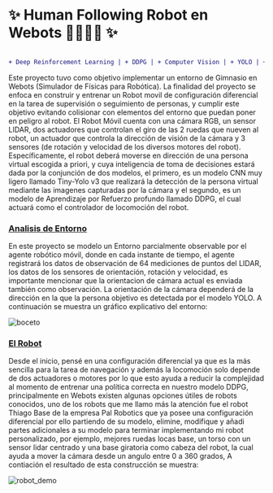 
# ✨ Human Following Robot en Webots 🏃‍♀️🎥🤖 ✨

```diff

+ Deep Reinforcement Learning | + DDPG | + Computer Vision | + YOLO | + Webots | + Mobile robot | 
```


Este proyecto tuvo como objetivo implementar un entorno de Gimnasio en Webots (Simulador de Físicas para Robótica). La finalidad del proyecto se enfoca en construir y entrenar un Robot movil de configuración diferencial en la tarea de supervisión o seguimiento de personas, y cumplir este objetivo evitando colisionar con elementos del entorno que puedan poner en peligro al robot.  El Robot Móvil cuenta con una cámara RGB, un sensor LIDAR, dos actuadores que controlan el giro de las 2 ruedas que nueven al robot, un actuador que controla la dirección de visión de la cámara y 3 sensores (de rotación y velocidad de los diversos motores del robot). Específicamente, el robot deberá moverse en dirección de una persona virtual escogida a priori, y cuya inteligencia de toma de decisiones estará dada por la conjunción de dos modelos, el primero, es un modelo CNN muy ligero llamado Tiny-Yolo v3 que realizará la detección de la persona virtual mediante las imagenes capturadas por la cámara y el segundo, es un modelo de Aprendizaje por Refuerzo profundo llamado DDPG, el cual actuará como el controlador de locomoción del robot.

### <ins>Analisis de Entorno</ins>
En este proyecto se modelo un Entorno parcialmente observable por el agente robótico móvil, donde en cada instante de tiempo, el agente registrará los datos de observación de 64 mediciones de puntos del LIDAR, los datos de los sensores de orientación, rotación y velocidad, es importante mencionar que la orientacion de cámara actual es enviada también como observación. La orientación de la cámara dependerá de la dirección en la que la persona objetivo es detectada por el modelo YOLO. A continuación se muestra un gráfico explicativo del entorno:

![boceto](https://github.com/PatrichsInocenteCM274/Proyecto-Human-Following-Robot/assets/30361234/0412d654-5be3-418e-889a-eb661d192b56)

### <ins>El Robot</ins>
Desde el inicio, pensé en una configuración diferencial ya que es la más sencilla para la tarea de navegación y además la locomoción solo depende de dos actuadores o motores por lo que esto ayuda a reducir la complejidad al momento de entrenar una política correcta en nuestro modelo DDPG, principalmente en Webots existen algunas opciones útiles de robots conocidos, uno de los robots que me llamo más la atención fue el robot Thiago Base de la empresa Pal Robotics que ya posee una configuración diferencial por ello partiendo de su modelo, elimine, modifique y añadi partes adicionales a su modelo para terminar implementando mi robot personalizado, por ejemplo, mejores ruedas locas base, un torso con un sensor lidar centrado y una base giratoria como cabeza del robot, la cual ayuda a mover la cámara desde un angulo entre 0 a 360 grados, A contiación el resultado de esta construcción se muestra:

![robot_demo](https://github.com/PatrichsInocenteCM274/Proyecto-Human-Following-Robot/assets/30361234/84b51296-d825-4abf-9f69-5eb95130d499)
